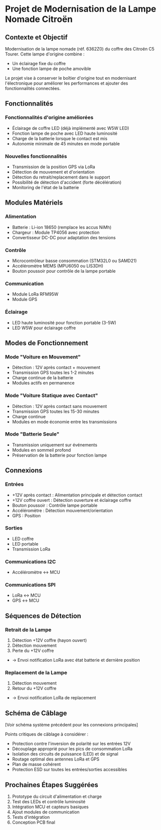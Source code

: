# Projet de Modernisation de la Lampe Nomade Citroën

## Contexte et Objectif
Modernisation de la lampe nomade (réf. 6362Z0) du coffre des Citroën C5 Tourer. Cette lampe d'origine combine :
- Un éclairage fixe du coffre
- Une fonction lampe de poche amovible

Le projet vise à conserver le boîtier d'origine tout en modernisant l'électronique pour améliorer les performances et ajouter des fonctionnalités connectées.

## Fonctionnalités

### Fonctionnalités d'origine améliorées
- Éclairage de coffre LED (déjà implémenté avec W5W LED)
- Fonction lampe de poche avec LED haute luminosité
- Charge de la batterie lorsque le contact est mis
- Autonomie minimale de 45 minutes en mode portable

### Nouvelles fonctionnalités
- Transmission de la position GPS via LoRa
- Détection de mouvement et d'orientation
- Détection du retrait/replacement dans le support
- Possibilité de détection d'accident (forte décélération)
- Monitoring de l'état de la batterie

## Modules Matériels

### Alimentation
- Batterie : Li-ion 18650 (remplace les accus NiMh)
- Chargeur : Module TP4056 avec protection
- Convertisseur DC-DC pour adaptation des tensions

### Contrôle
- Microcontrôleur basse consommation (STM32L0 ou SAMD21)
- Accéléromètre MEMS (MPU6050 ou LIS3DH)
- Bouton poussoir pour contrôle de la lampe portable

### Communication
- Module LoRa RFM95W
- Module GPS

### Éclairage
- LED haute luminosité pour fonction portable (3-5W)
- LED W5W pour éclairage coffre

## Modes de Fonctionnement

### Mode "Voiture en Mouvement"
- Détection : 12V après contact + mouvement
- Transmission GPS toutes les 1-2 minutes
- Charge continue de la batterie
- Modules actifs en permanence

### Mode "Voiture Statique avec Contact"
- Détection : 12V après contact sans mouvement
- Transmission GPS toutes les 15-30 minutes
- Charge continue
- Modules en mode économie entre les transmissions

### Mode "Batterie Seule"
- Transmission uniquement sur événements
- Modules en sommeil profond
- Préservation de la batterie pour fonction lampe

## Connexions

### Entrées
- +12V après contact : Alimentation principale et détection contact
- +12V coffre ouvert : Détection ouverture et éclairage coffre
- Bouton poussoir : Contrôle lampe portable
- Accéléromètre : Détection mouvement/orientation
- GPS : Position

### Sorties
- LED coffre
- LED portable
- Transmission LoRa

### Communications I2C
- Accéléromètre ↔ MCU

### Communications SPI
- LoRa ↔ MCU
- GPS ↔ MCU

## Séquences de Détection

### Retrait de la Lampe
1. Détection +12V coffre (hayon ouvert)
2. Détection mouvement
3. Perte du +12V coffre
- → Envoi notification LoRa avec état batterie et dernière position

### Replacement de la Lampe
1. Détection mouvement
2. Retour du +12V coffre
- → Envoi notification LoRa de replacement

## Schéma de Câblage

[Voir schéma système précédent pour les connexions principales]

Points critiques de câblage à considérer :
- Protection contre l'inversion de polarité sur les entrées 12V
- Découplage approprié pour les pics de consommation LoRa
- Isolation des circuits de puissance (LED) et de signal
- Routage optimal des antennes LoRa et GPS
- Plan de masse cohérent
- Protection ESD sur toutes les entrées/sorties accessibles

## Prochaines Étapes Suggérées
1. Prototype du circuit d'alimentation et charge
2. Test des LEDs et contrôle luminosité
3. Intégration MCU et capteurs basiques
4. Ajout modules de communication
5. Tests d'intégration
6. Conception PCB final
